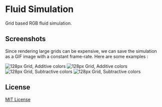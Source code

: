 # Fluid Simulation
Grid based RGB fluid simulation.

## Screenshots
Since rendering large grids can be expensive, we can save the simulation as a GIF image with a constant frame-rate.
Here are some examples :

![128px Grid, Additive colors](renders/128_add.gif)
![128px Grid, Additive colors](renders/128_add_2.gif)
![128px Grid, Subtractive colors](renders/128_sub_2.gif)
![128px Grid, Subtractive colors](renders/128_sub_3.gif)

## License
[MIT License](LICENSE)